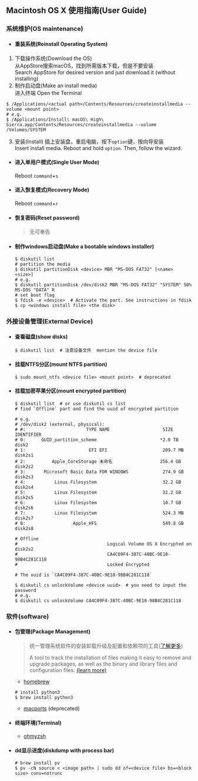## Macintosh OS X 使用指南(User Guide)


### 系统维护(OS maintenance)
- #### 重装系统(Reinstall Operating System)
1. 下载操作系统(Download the OS)  
  从AppStore搜索macOS，找到所需版本下载，但是不要安装  
  Search AppStore for desired version and just download it (without installing)  
2. 制作启动盘(Make an install media)  
  进入终端 Open the Terminal
  ```shell
  $ /Applications/<actual path>/Contents/Resources/createinstallmedia --volume <mount point>
  # e.g.
  $ /Applications/Install\ macOS\ High\ Sierra.app/Contents/Resources/createinstallmedia --volume /Volumes/SYSTEM
  ```
3. 安装(Install)
  插上安装盘，重启电脑，按下`option`键，按向导安装  
  Insert install media. Reboot and hold `option`. Then, follow the wizard.
- #### 进入单用户模式(Single User Mode)
  Reboot `command`+`s`
- #### 进入恢复模式(Recovery Mode)
  Reboot `command`+`r`
- #### 恢复密码(Reset password)
  > 无可奉告

- #### 制作windows启动盘(Make a bootable windows installer)
  ```shell
  $ diskutil list
  # partition the media
  $ diskutil partitionDisk <device> MBR "MS-DOS FAT32" [<name> <size>]
  # e.g.
  $ diskutil partitionDisk /dev/disk2 MBR "MS-DOS FAT32" "SYSTEM" 50% MS-DOS "DATA" R
  # set boot flag
  $ fdisk -e <device>  # Activate the part. See instructions in fdisk
  $ cp <windows install file> <the disk>
  ```

### 外接设备管理(External Device)
- #### 查看磁盘(show disks)
  ```shell
  $ diskutil list  # 注意设备文件  mention the device file
  ```
- #### 挂载NTFS分区(mount NTFS partition)
  ```shell
  $ sudo mount_ntfs <device file> <mount point>  # deprecated
  ```
- #### 挂载加密苹果分区(mount encrypted partition)
  ```shell
  $ diskutil list  # or use diskutil cs list
  # find `Offline` part and find the uuid of encrypted partition

  # e.g.
  # /dev/disk2 (external, physical):
  # #:                       TYPE NAME                    SIZE       IDENTIFIER
  # 0:      GUID_partition_scheme                        *2.0 TB     disk2
  # 1:                        EFI EFI                     209.7 MB   disk2s1
  # 2:          Apple_CoreStorage 未命名                  256.4 GB   disk2s2
  # 3:       Microsoft Basic Data FOR WINDOWS             274.9 GB   disk2s3
  # 4:           Linux Filesystem                         32.2 GB    disk2s4
  # 5:           Linux Filesystem                         32.2 GB    disk2s5
  # 6:           Linux Filesystem                         10.7 GB    disk2s6
  # 7:           Linux Filesystem                         524.3 MB   disk2s7
  # 8:                  Apple_HFS                         549.8 GB   disk2s8

  # Offline
  #                                  Logical Volume OS X Encrypted on disk2s2
  #                                  CA4C09F4-387C-40BC-9E18-98B4C281C118
  #                                  Locked Encrypted

  # The uuid is `CA4C09F4-387C-40BC-9E18-98B4C281C118`

  $ diskutil cs unlockVolume <device uuid>  # you need to input the password
  # e.g.
  $ diskutil cs unlockVolume CA4C09F4-387C-40BC-9E18-98B4C281C118
  ```
### 软件(software)
- #### 包管理(Package Management)
  > 统一管理系统软件的安装卸载升级及配置和依赖项的工具([了解更多][lfs package management])  
  >
  > A tool to track the installation of files making it easy to remove and upgrade packages, as well as the binary and library files and configuration files.
  > [(learn more)][lfs package management]


  * [homebrew](https://brew.sh/)
  ```shell
  # install python3
  $ brew install python3
  ```
  * [macports]() (deprecated)

- #### 终端环境(Terminal)

  * [ohmyzsh](http://ohmyz.sh/)

- #### dd显示进度(diskdump with process bar)
  ```shell
  # brew install pv
  $ pv -cN source < <image path> | sudo dd of=<device file> bs=<block size> conv=notrunc
  ```
[lfs package management]: (http://linuxfromscratch.org/lfs/view/stable/chapter06/pkgmgt.html)
